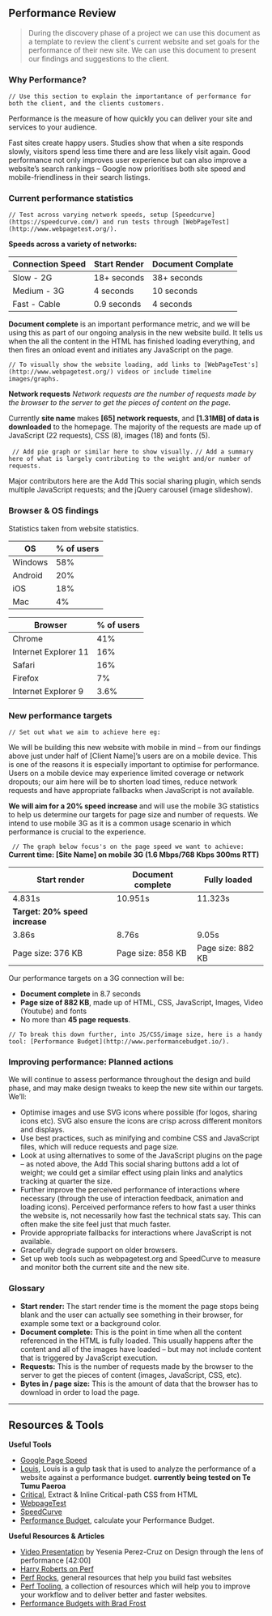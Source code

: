 ## Performance Review

> During the discovery phase of a project we can use this document as a template to review the client's current website and set goals for the performance of their new site. We can use this document to present our findings and suggestions to the client.

### Why Performance?

```// Use this section to explain the importantance of performance for both the client, and the clients customers.```

Performance is the measure of how quickly you can deliver your site and services to your audience.

Fast sites create happy users. Studies show that when a site responds slowly, visitors spend less time there and are less likely visit again. Good performance not only improves user experience but can also improve a website’s search rankings – Google now prioritises both site speed and mobile-friendliness in their search listings.

### Current performance statistics

```// Test across varying network speeds, setup [Speedcurve](https://speedcurve.com/) and run tests through [WebPageTest](http://www.webpagetest.org/).```

**Speeds across a variety of networks:**

| Connection Speed | Start Render | Document Complate |
|---------|-----------|---------|
| Slow - 2G | 18+ seconds | 38+ seconds |
| Medium - 3G | 4 seconds | 10 seconds |
| Fast - Cable | 0.9 seconds | 4 seconds |

**Document complete** is an important performance metric, and we will be using this as part of our ongoing analysis in the new website build. It tells us when the all the content in the HTML has finished loading everything, and then fires an onload event and initiates any JavaScript on the page.

```// To visually show the website loading, add links to [WebPageTest's](http://www.webpagetest.org/) videos or include timeline images/graphs.```

**Network requests**
*Network requests are the number of requests made by the browser to the server to get the pieces of content on the page.*

Currently **site name** makes **[65] network requests**, and **[1.31MB] of data is downloaded** to the homepage. The majority of the requests are made up of JavaScript (22 requests), CSS (8), images (18) and fonts (5).

``` // Add pie graph or similar here to show visually.``` 
```// Add a summary here of what is largely contributing to the weight and/or number of requests.```

Major contributors here are the Add This social sharing plugin, which sends multiple JavaScript requests; and the jQuery carousel (image slideshow).


### Browser & OS findings

Statistics taken from website statistics.

| OS | % of users |
|---------|-----------|
| Windows | 58% |
| Android | 20% |
| iOS | 18% |
| Mac | 4% |

| Browser | % of users |
|---------|-----------|
| Chrome | 41% |
| Internet Explorer 11 | 16% |
| Safari | 16% |
| Firefox | 7% |
| Internet Explorer 9 | 3.6% |


### New performance targets
```// Set out what we aim to achieve here eg:```

We will be building this new website with mobile in mind – from our findings above just under half of [Client Name]’s users are on a mobile device. This is one of the reasons it is especially important to optimise for performance. Users on a mobile device may experience limited coverage or network dropouts; our aim here will be to shorten load times, reduce network requests and have appropriate fallbacks when JavaScript is not available.

**We will aim for a 20% speed increase** and will use the mobile 3G statistics to help us determine our targets for page size and number of requests. We intend to use mobile 3G as it is a common usage scenario in which performance is crucial to the experience.

``` // The graph below focus's on the page speed we want to achieve:```
**Current time: [Site Name] on mobile 3G (1.6 Mbps/768 Kbps 300ms RTT)**

| Start render | Document complete | Fully loaded |
|---------|-----------|-----------|
| 4.831s | 10.951s | 11.323s |
| **Target: 20% speed increase** |
| 3.86s | 8.76s | 9.05s |
| Page size: 376 KB | Page size: 858 KB | Page size: 882 KB |

Our performance targets on a 3G connection will be:
- **Document complete** in 8.7 seconds
- **Page size of 882 KB**, made up of HTML, CSS, JavaScript, Images, Video (Youtube) and fonts
- No more than **45 page requests**.

```// To break this down further, into JS/CSS/image size, here is a handy tool: [Performance Budget](http://www.performancebudget.io/). ```

### Improving performance: Planned actions

We will continue to assess performance throughout the design and build phase, and may make design tweaks to keep the new site within our targets. We’ll:

- Optimise images and use SVG icons where possible (for logos, sharing icons etc). SVG also ensure the icons are crisp across different monitors and displays.
- Use best practices, such as minifying and combine CSS and JavaScript files, which will reduce requests and page size.
- Look at using alternatives to some of the JavaScript plugins on the page – as noted above, the Add This social sharing buttons add a lot of weight; we could get a similar effect using plain links and analytics tracking at quarter the size.
- Further improve the perceived performance of interactions where necessary (through the use of interaction feedback, animation and loading icons). Perceived performance refers to how fast a user thinks the website is, not necessarily how fast the technical stats say. This can often make the site feel just that much faster.
- Provide appropriate fallbacks for interactions where JavaScript is not available.
- Gracefully degrade support on older browsers.
- Set up web tools such as webpagetest.org and SpeedCurve to measure and monitor both the current site and the new site.

### Glossary

- **Start render:** The start render time is the moment the page stops being blank and the user can actually see something in their browser, for example some text or a background color.
- **Document complete:** This is the point in time when all the content referenced in the HTML is fully loaded. This usually happens after the content and all of the images have loaded – but may not include content that is triggered by JavaScript execution.
- **Requests:** This is the number of requests made by the browser to the server to get the pieces of content (images, JavaScript, CSS, etc).
- **Bytes in / page size:** This is the amount of data that the browser has to download in order to load the page.


---

## Resources & Tools

**Useful Tools**
- [Google Page Speed](https://developers.google.com/speed/pagespeed/)
- [Louis](https://github.com/AvraamMavridis/gulp-louis), Louis is a gulp task that is used to analyze the performance of a website against a performance budget. **currently being tested on Te Tumu Paeroa**
- [Critical](https://www.npmjs.com/package/critical), Extract & Inline Critical-path CSS from HTML
- [WebpageTest](http://www.webpagetest.org/)
- [SpeedCurve](https://speedcurve.com/)
- [Performance Budget](http://www.performancebudget.io/), calculate your Performance Budget.

**Useful Resources & Articles**
- [Video Presentation](https://vimeo.com/135448379) by Yesenia Perez-Cruz on Design through the lens of performance [42:00]
- [Harry Roberts on Perf](http://csswizardry.com/2013/01/front-end-performance-for-web-designers-and-front-end-developers/)
- [Perf Rocks](http://perf.rocks/), general resources that help you build fast websites
- [Perf Tooling](http://www.perf-tooling.today/), a collection of resources which will help you to improve your workflow and to deliver better and faster websites.
- [Performance Budgets with Brad Frost](http://bradfrost.com/blog/post/performance-budget-builder/)
